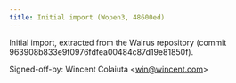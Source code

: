 ```yaml
---
title: Initial import (Wopen3, 48600ed)
---
```


Initial import, extracted from the Walrus repository (commit 963908b833e9f0976fdfea00484c87d19e81850f).

Signed-off-by: Wincent Colaiuta &lt;win@wincent.com&gt;
